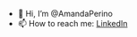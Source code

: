 - 👋 Hi, I’m @AmandaPerino
- 📫 How to reach me: [LinkedIn](https://www.linkedin.com/in/amandabrookeperino/)

<!---
AmandaPerino/AmandaPerino is a ✨ special ✨ repository because its `README.md` (this file) appears on your GitHub profile.
You can click the Preview link to take a look at your changes.
--->

